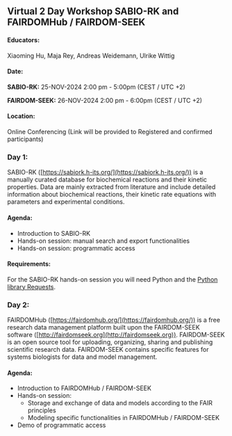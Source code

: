 ## Virtual 2 Day Workshop SABIO-RK and FAIRDOMHub / FAIRDOM-SEEK

#### Educators:
Xiaoming Hu, Maja Rey, Andreas Weidemann, Ulrike Wittig

#### Date:
**SABIO-RK:** 25-NOV-2024 2:00 pm - 5:00pm (CEST / UTC +2)

**FAIRDOM-SEEK:** 26-NOV-2024 2:00 pm - 6:00pm (CEST / UTC +2)

#### Location:
Online Conferencing (Link will be provided to Registered and confirmed participants)

### Day 1:
SABIO-RK ([https://sabiork.h-its.org/](https://sabiork.h-its.org/)) is a manually curated database for biochemical reactions and their kinetic properties. Data are mainly extracted from literature and include detailed information about biochemical reactions, their kinetic rate equations with parameters and experimental conditions.

#### Agenda:

 -  Introduction to SABIO-RK
 -  Hands-on session: manual search and export functionalities
 -  Hands-on session: programmatic access

#### Requirements:

For the SABIO-RK hands-on session you will need Python and the [Python library Requests](https://pypi.python.org/pypi/requests).

### Day 2:
FAIRDOMHub ([https://fairdomhub.org/](https://fairdomhub.org/)) is a free research data management platform built upon the FAIRDOM-SEEK software ([http://fairdomseek.org](http://fairdomseek.org)). FAIRDOM-SEEK is an open 
source tool for uploading, organizing, sharing and publishing scientific research data. FAIRDOM-SEEK contains specific features for systems biologists for data and model management. 

#### Agenda:

 -  Introduction to FAIRDOMHub / FAIRDOM-SEEK
 -  Hands-on session: 
    -  Storage and exchange of data and models according to the FAIR principles
    -  Modeling specific functionalities in FAIRDOMHub / FAIRDOM-SEEK
 - Demo of programmatic access
